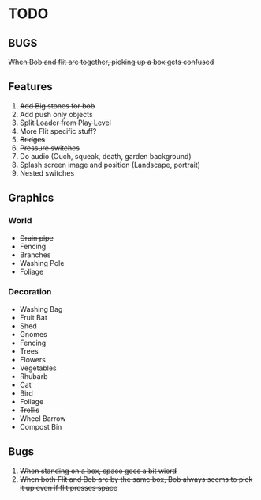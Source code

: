 # TODO

## BUGS
~~When Bob and flit are together, picking up a box gets confused~~

## Features
1. ~~Add Big stones for bob~~
2. Add push only objects
3. ~~Split Loader from Play Level~~
4. More Flit specific stuff?
5. ~~Bridges~~
6. ~~Pressure switches~~
7. Do audio (Ouch, squeak, death, garden background)
8. Splash screen image and position (Landscape, portrait)
9. Nested switches

## Graphics

### World
* ~~Drain pipe~~
* Fencing
* Branches
* Washing Pole
* Foliage

### Decoration
* Washing Bag
* Fruit Bat
* Shed
* Gnomes
* Fencing
* Trees
* Flowers
* Vegetables
* Rhubarb
* Cat
* Bird
* Foliage
* ~~Trellis~~
* Wheel Barrow
* Compost Bin


## Bugs
1. ~~When standing on a box, space goes a bit wierd~~
2. ~~When both Flit and Bob are by the same box, Bob always seems to pick it up even if flit presses space~~